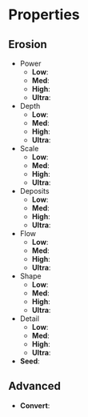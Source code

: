 

# Properties


## Erosion

- Power
  - **Low**: <desc>
  - **Med**: <desc>
  - **High**: <desc>
  - **Ultra**: <desc>
- Depth
  - **Low**: <desc>
  - **Med**: <desc>
  - **High**: <desc>
  - **Ultra**: <desc>
- Scale
  - **Low**: <desc>
  - **Med**: <desc>
  - **High**: <desc>
  - **Ultra**: <desc>
- Deposits
  - **Low**: <desc>
  - **Med**: <desc>
  - **High**: <desc>
  - **Ultra**: <desc>
- Flow
  - **Low**: <desc>
  - **Med**: <desc>
  - **High**: <desc>
  - **Ultra**: <desc>
- Shape
  - **Low**: <desc>
  - **Med**: <desc>
  - **High**: <desc>
  - **Ultra**: <desc>
- Detail
  - **Low**: <desc>
  - **Med**: <desc>
  - **High**: <desc>
  - **Ultra**: <desc>
- **Seed**: 

## Advanced

- **Convert**: 



